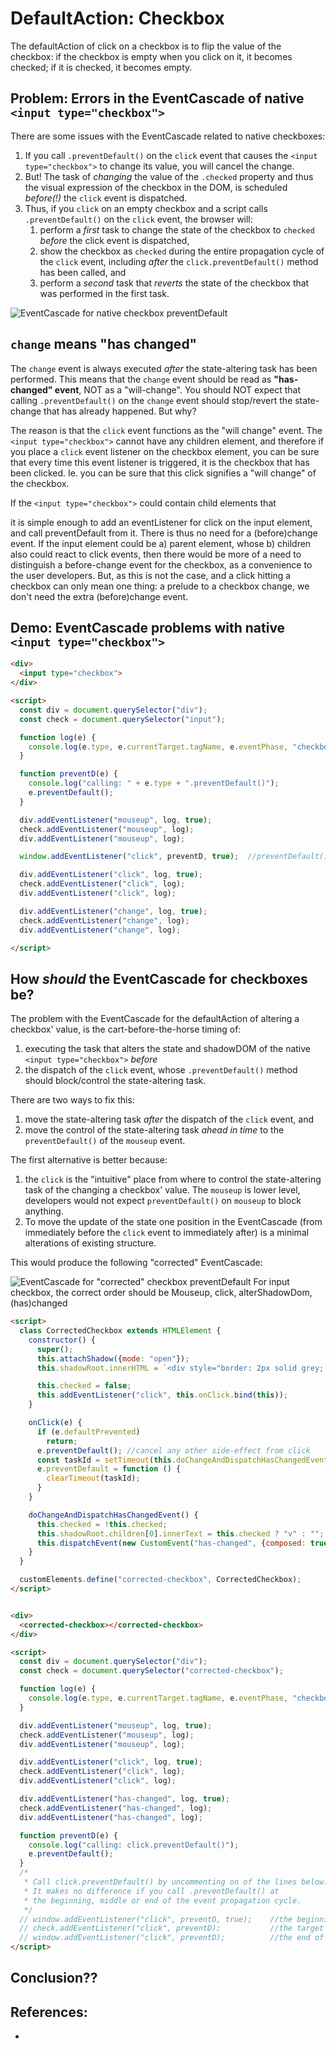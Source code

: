 # DefaultAction: Checkbox

The defaultAction of click on a checkbox is to flip the value of the checkbox: if the checkbox is empty when you click on it, it becomes checked; if it is checked, it becomes empty.

## Problem: Errors in the EventCascade of native `<input type="checkbox">`

There are some issues with the EventCascade related to native checkboxes:

1. If you call `.preventDefault()` on the `click` event that causes the `<input type="checkbox">` to change its value, you will cancel the change.
2. But! The task of *changing* the value of the `.checked` property and thus the visual expression of the checkbox in the DOM, is scheduled *before(!)* the `click` event is dispatched.
3. Thus, if you `click` on an empty checkbox and a script calls `.preventDefault()` on the `click` event, the browser will:
   1. perform a *first* task to change the state of the checkbox to `checked` *before* the click event is dispatched,
   2. show the checkbox as `checked` during the entire propagation cycle of the `click` event, including *after* the `click.preventDefault()` method has been called, and
   3. perform a *second* task that *reverts* the state of the checkbox that was performed in the first task.

![EventCascade for native checkbox preventDefault](sketches/native_checkbox_eventcascade.jpg)

## `change` means "has changed"

The `change` event is always executed *after* the state-altering task has been performed. This means that the `change` event should be read as **"has-changed" event**, NOT as a "will-change". You should NOT expect that calling `.preventDefault()` on the `change` event should stop/revert the state-change that has already happened. But why?

The reason is that the `click` event functions as the "will change" event. The `<input type="checkbox">` cannot have any children element, and therefore if you place a `click` event listener on the checkbox element, you can be sure that every time this event listener is triggered, it is the checkbox that has been clicked. Ie. you can be sure that this click signifies a "will change" of the checkbox.

If the `<input type="checkbox">` could contain child elements that
  
it is simple enough to add an eventListener for click on the input element, and call preventDefault from it. There is thus no need for a (before)change event.
If the input element could be a) parent element, whose b) children also could react to click events, then there would be more of a need to distinguish a before-change event for the checkbox, as a convenience to the user developers. But, as this is not the case, and a click hitting a checkbox can only mean one thing: a prelude to a checkbox change, we don't need the extra (before)change event.

   
## Demo: EventCascade problems with native `<input type="checkbox">`

```html 
<div>
  <input type="checkbox">
</div>

<script>
  const div = document.querySelector("div");
  const check = document.querySelector("input");

  function log(e) {
    console.log(e.type, e.currentTarget.tagName, e.eventPhase, "checkbox is " + (check.checked ? "filled" : "empty"));
  }

  function preventD(e) {
    console.log("calling: " + e.type + ".preventDefault()");
    e.preventDefault();
  }

  div.addEventListener("mouseup", log, true);
  check.addEventListener("mouseup", log);
  div.addEventListener("mouseup", log);

  window.addEventListener("click", preventD, true);  //preventDefault() called first on the click event

  div.addEventListener("click", log, true);
  check.addEventListener("click", log);
  div.addEventListener("click", log);

  div.addEventListener("change", log, true);
  check.addEventListener("change", log);
  div.addEventListener("change", log);

</script>
```

## How *should* the EventCascade for checkboxes be?

The problem with the EventCascade for the defaultAction of altering a checkbox' value, is the cart-before-the-horse timing of:
 1. executing the task that alters the state and shadowDOM of the native `<input type="checkbox">` *before*
 2. the dispatch of the `click` event, whose `.preventDefault()` method should block/control the state-altering task.   

There are two ways to fix this:
1. move the state-altering task *after* the dispatch of the `click` event, and
2. move the control of the state-altering task *ahead in time* to the `preventDefault()` of the `mouseup` event.

The first alternative is better because:
1. the `click` is the "intuitive" place from where to control the state-altering task of the changing a checkbox' value. The `mouseup` is lower level, developers would not expect `preventDefault()` on `mouseup` to block anything.
2. To move the update of the state one position in the EventCascade (from immediately before the `click` event to immediately after) is a minimal alterations of existing structure.     
 
This would produce the following "corrected" EventCascade:

![EventCascade for "corrected" checkbox preventDefault](sketches/native_checkbox_eventcascade.jpg)
 For input checkbox, the correct order should be
Mouseup, click, alterShadowDom, (has)changed

```html 
<script>
  class CorrectedCheckbox extends HTMLElement {
    constructor() {
      super();
      this.attachShadow({mode: "open"});
      this.shadowRoot.innerHTML = `<div style="border: 2px solid grey; width: 1em; height: 1em;"></div>`;

      this.checked = false;
      this.addEventListener("click", this.onClick.bind(this));
    }

    onClick(e) {
      if (e.defaultPrevented)
        return;
      e.preventDefault(); //cancel any other side-effect from click
      const taskId = setTimeout(this.doChangeAndDispatchHasChangedEvent.bind(this), 0);
      e.preventDefault = function () {
        clearTimeout(taskId);
      }
    }

    doChangeAndDispatchHasChangedEvent() {
      this.checked = !this.checked;
      this.shadowRoot.children[0].innerText = this.checked ? "v" : "";
      this.dispatchEvent(new CustomEvent("has-changed", {composed: true, bubbles: true}));
    }
  }

  customElements.define("corrected-checkbox", CorrectedCheckbox);
</script>


<div>
  <corrected-checkbox></corrected-checkbox>
</div>

<script>
  const div = document.querySelector("div");
  const check = document.querySelector("corrected-checkbox");

  function log(e) {
    console.log(e.type, e.currentTarget.tagName, e.eventPhase, "checkbox is " + (check.checked ? "filled" : "empty"));
  }

  div.addEventListener("mouseup", log, true);
  check.addEventListener("mouseup", log);
  div.addEventListener("mouseup", log);

  div.addEventListener("click", log, true);
  check.addEventListener("click", log);
  div.addEventListener("click", log);

  div.addEventListener("has-changed", log, true);
  check.addEventListener("has-changed", log);
  div.addEventListener("has-changed", log);

  function preventD(e) {
    console.log("calling: click.preventDefault()");
    e.preventDefault();
  }
  /*
   * Call click.preventDefault() by uncommenting on of the lines below.
   * It makes no difference if you call .preventDefault() at
   * the beginning, middle or end of the event propagation cycle.
   */
  // window.addEventListener("click", preventD, true);    //the beginning of the capture phase of propagation
  // check.addEventListener("click", preventD);           //the target phase of propagation
  // window.addEventListener("click", preventD);          //the end of the bubble phase of propagation
</script>
```

## Conclusion??

## References:

 * 